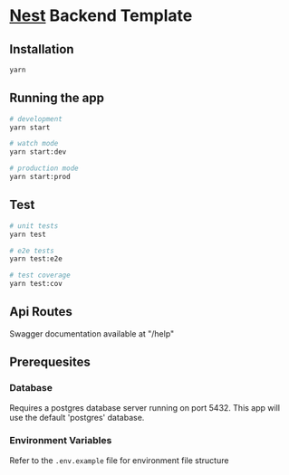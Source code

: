 # [Nest](https://github.com/nestjs/nest) Backend Template

## Installation

```bash
yarn
```

## Running the app

```bash
# development
yarn start

# watch mode
yarn start:dev

# production mode
yarn start:prod
```

## Test

```bash
# unit tests
yarn test

# e2e tests
yarn test:e2e

# test coverage
yarn test:cov
```

## Api Routes

Swagger documentation available at "/help"

## Prerequesites

### Database

Requires a postgres database server running on port 5432. This app will use the default 'postgres' database.

### Environment Variables

Refer to the `.env.example` file for environment file structure
